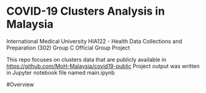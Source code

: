 # COVID-19 Clusters Analysis in Malaysia
International Medical University HIA122 - Health Data Collections and Preparation (302) Group C Official Group Project

This repo focuses on clusters data that are publicly available in https://github.com/MoH-Malaysia/covid19-public
Project output was written in Jupyter notebook file named main.ipynb

#Overview
